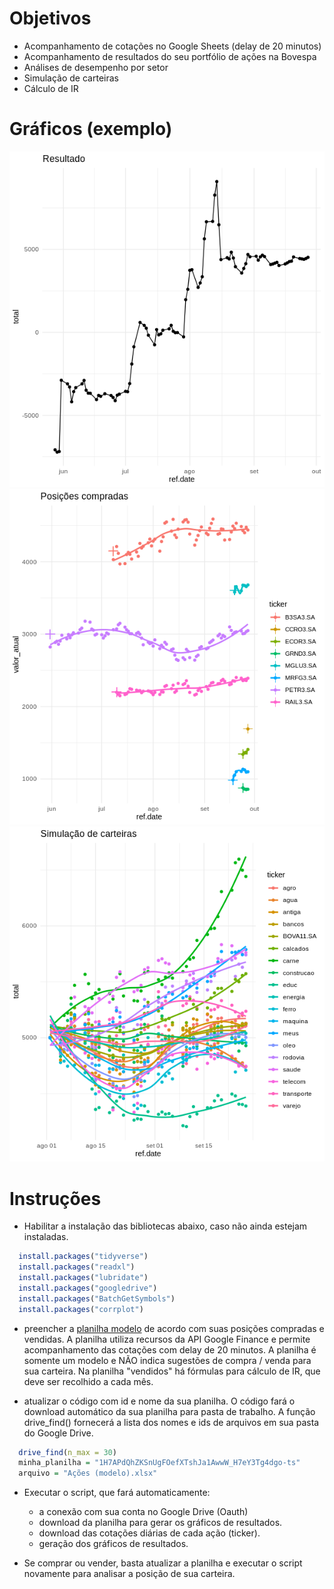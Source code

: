 
# Objetivos
 
 - Acompanhamento de cotações no Google Sheets (delay de 20 minutos)
 - Acompanhamento de resultados do seu portfólio de ações na Bovespa
 - Análises de desempenho por setor
 - Simulação de carteiras
 - Cálculo de IR

# Gráficos (exemplo)

![](img/resultado.png) 
![](img/compradas.png)
![](img/simulacao.png) 

 # Instruções

 - Habilitar a instalação das bibliotecas abaixo, caso não ainda estejam instaladas.
 
 ```r
   install.packages("tidyverse")
   install.packages("readxl")
   install.packages("lubridate")
   install.packages("googledrive")
   install.packages("BatchGetSymbols")
   install.packages("corrplot")
 ```

 - preencher a [planilha modelo](https://docs.google.com/spreadsheets/d/1H7APdQhZKSnUgFOefXTshJa1AwwW_H7eY3Tg4dgo-ts/edit?usp=sharing) de acordo com suas posições compradas e vendidas. A planilha utiliza recursos da API Google Finance e permite acompanhamento 
   das cotações com delay de 20 minutos. A planilha é somente um modelo e NÃO indica sugestões de compra / venda para sua carteira. Na planilha "vendidos" há fórmulas para cálculo de IR, 
   que deve ser recolhido a cada mês.
   
 - atualizar o código com id e nome da sua planilha. O código fará o download automático da sua planilha para pasta de trabalho. 
   A função drive_find() fornecerá a lista dos nomes e ids de arquivos em sua pasta do Google Drive.

 ```r 
   drive_find(n_max = 30)
   minha_planilha = "1H7APdQhZKSnUgFOefXTshJa1AwwW_H7eY3Tg4dgo-ts"
   arquivo = "Ações (modelo).xlsx"
 ```

 - Executar o script, que fará automaticamente:

   - a conexão com sua conta no Google Drive (Oauth) 
   - download da planilha para gerar os gráficos de resultados.
   - download das cotações diárias de cada ação (ticker).
   - geração dos gráficos de resultados.
 
 - Se comprar ou vender, basta atualizar a planilha e executar o script novamente para analisar a posição de sua carteira.
   

